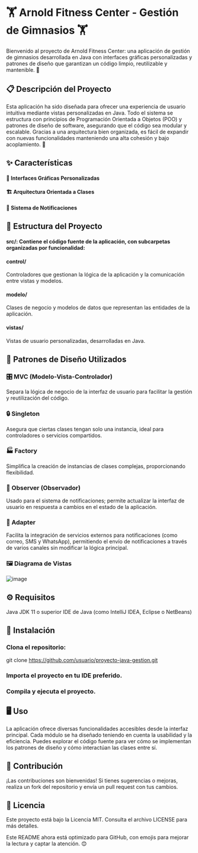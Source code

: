 
# 🏋️ Arnold Fitness Center - Gestión de Gimnasios 🏋️
Bienvenido al proyecto de Arnold Fitness Center: una aplicación de gestión de gimnasios desarrollada en Java con interfaces gráficas personalizadas y patrones de diseño que garantizan un código limpio, reutilizable y mantenible. 🎉

## 📋 Descripción del Proyecto
Esta aplicación ha sido diseñada para ofrecer una experiencia de usuario intuitiva mediante vistas personalizadas en Java. Todo el sistema se estructura con principios de Programación Orientada a Objetos (POO) y patrones de diseño de software, asegurando que el código sea modular y escalable. Gracias a una arquitectura bien organizada, es fácil de expandir con nuevas funcionalidades manteniendo una alta cohesión y bajo acoplamiento. 💪

## ✨ Características
#### 🎨 Interfaces Gráficas Personalizadas
#### 🏗️ Arquitectura Orientada a Clases
#### 🔔 Sistema de Notificaciones

## 📂 Estructura del Proyecto
#### src/: Contiene el código fuente de la aplicación, con subcarpetas organizadas por funcionalidad:
#### control/
Controladores que gestionan la lógica de la aplicación y la comunicación entre vistas y modelos.
#### modelo/
Clases de negocio y modelos de datos que representan las entidades de la aplicación.
#### vistas/
Vistas de usuario personalizadas, desarrolladas en Java.

## 📐 Patrones de Diseño Utilizados
### 🎛️ MVC (Modelo-Vista-Controlador) 
Separa la lógica de negocio de la interfaz de usuario para facilitar la gestión y reutilización del código.
### 🔒 Singleton 
Asegura que ciertas clases tengan solo una instancia, ideal para controladores o servicios compartidos.
### 🏭 Factory
Simplifica la creación de instancias de clases complejas, proporcionando flexibilidad.
### 👀 Observer (Observador)
Usado para el sistema de notificaciones; permite actualizar la interfaz de usuario en respuesta a cambios en el estado de la aplicación.
### 🔌 Adapter
Facilita la integración de servicios externos para notificaciones (como correo, SMS y WhatsApp), permitiendo el envío de notificaciones a través de varios canales sin modificar la lógica principal.

### 🖼️ Diagrama de Vistas
![image](https://github.com/Reinapepeada/ArnoldFitnessCenterSystem/assets/103573136/57a509cd-33d4-490e-8285-6f0a0dae0e54)

## ⚙️ Requisitos
Java JDK 11 o superior
IDE de Java (como IntelliJ IDEA, Eclipse o NetBeans)
## 🚀 Instalación
### Clona el repositorio:
git clone https://github.com/usuario/proyecto-java-gestion.git
### Importa el proyecto en tu IDE preferido.
### Compila y ejecuta el proyecto.

## 🖥️ Uso
La aplicación ofrece diversas funcionalidades accesibles desde la interfaz principal. Cada módulo se ha diseñado teniendo en cuenta la usabilidad y la eficiencia. Puedes explorar el código fuente para ver cómo se implementan los patrones de diseño y cómo interactúan las clases entre sí.

## 🤝 Contribución
¡Las contribuciones son bienvenidas! Si tienes sugerencias o mejoras, realiza un fork del repositorio y envía un pull request con tus cambios.

## 📄 Licencia
Este proyecto está bajo la Licencia MIT. Consulta el archivo LICENSE para más detalles.

Este README ahora está optimizado para GitHub, con emojis para mejorar la lectura y captar la atención. 😊

